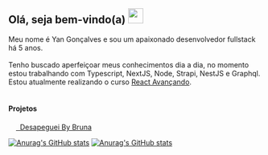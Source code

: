 ## Olá, seja bem-vindo(a) <img src="https://camo.githubusercontent.com/e8e7b06ecf583bc040eb60e44eb5b8e0ecc5421320a92929ce21522dbc34c891/68747470733a2f2f6d656469612e67697068792e636f6d2f6d656469612f6876524a434c467a6361737252346961377a2f67697068792e676966" width=30 />
<!--
**develowl/develowl** is a ✨ _special_ ✨ repository because its `README.md` (this file) appears on your GitHub profile.

Here are some ideas to get you started:

- 🔭 I’m currently working on ...
- 🌱 I’m currently learning ...
- 👯 I’m looking to collaborate on ...
- 🤔 I’m looking for help with ...
- 💬 Ask me about ...
- 📫 How to reach me: ...
- 😄 Pronouns: ...
- ⚡ Fun fact: ...
-->

Meu nome é Yan Gonçalves e sou um apaixonado desenvolvedor fullstack há 5 anos. <br /><br />
Tenho buscado aperfeiçoar meus conhecimentos dia a dia, no momento estou trabalhando com Typescript, NextJS, Node, Strapi, NestJS e Graphql.
Estou atualmente realizando o curso <a href="https://www.udemy.com/course/react-avancado/">React Avançando</a>.<br /><br />

#### Projetos
<a href="https://supplier.desapegueibybruna.com.br" target="_blank" id="link-desapeguei"><img src="https://s3-sa-east-1.amazonaws.com/bossabox-uploads/61d37f3cd7621f000e6b1aea/81541570-a8ae-11ec-ab9a-a5e3297b44e8" width=15 /> &nbsp;Desapeguei By Bruna </a>


[![Anurag's GitHub stats](https://github-readme-stats.vercel.app/api?username=develowl&show_icons=true&theme=omni&title_color=fe428e&bg_color=141321&hide=contribs)](https://github.com/develowl/github-readme-stats)
[![Anurag's GitHub stats](https://github-readme-stats.vercel.app/api?username=develowl&show_icons=true&theme=omni&title_color=f8d847&bg_color=141321&icon_color=e779a5&hide=contribs)](https://github.com/develowl/github-readme-stats)
